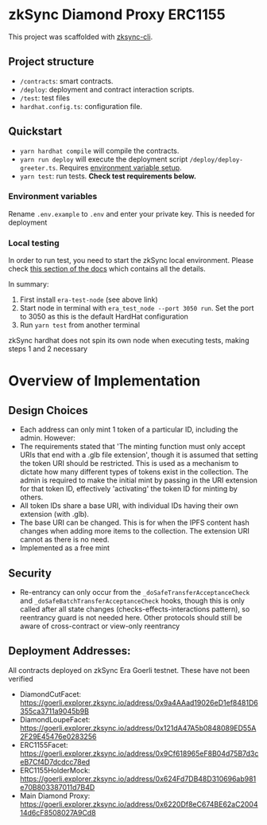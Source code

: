 # zkSync Diamond Proxy ERC1155

This project was scaffolded with [zksync-cli](https://github.com/matter-labs/zksync-cli).

## Project structure

- `/contracts`: smart contracts.
- `/deploy`: deployment and contract interaction scripts.
- `/test`: test files
- `hardhat.config.ts`: configuration file.

## Quickstart

- `yarn hardhat compile` will compile the contracts.
- `yarn run deploy` will execute the deployment script `/deploy/deploy-greeter.ts`. Requires [environment variable setup](#environment-variables).
- `yarn test`: run tests. **Check test requirements below.**

### Environment variables

Rename `.env.example` to `.env` and enter your private key. This is needed for deployment

### Local testing

In order to run test, you need to start the zkSync local environment. Please check [this section of the docs](https://v2-docs.zksync.io/api/hardhat/testing.html#prerequisites) which contains all the details.

In summary:
1. First install `era-test-node` (see above link)
2. Start node in terminal with `era_test_node --port 3050 run`. Set the port to 3050 as this is the default HardHat configuration
3. Run `yarn test` from another terminal

zkSync hardhat does not spin its own node when executing tests, making steps 1 and 2 necessary

# Overview of Implementation
## Design Choices

- Each address can only mint 1 token of a particular ID, including the admin. However:
- The requirements stated that 'The minting function must only accept URIs that end with a .glb file extension', though it is assumed that setting the token URI should be restricted. This is used as a mechanism to dictate how many different types of tokens exist in the collection. The admin is required to make the initial mint by passing in the URI extension for that token ID, effectively 'activating' the token ID for minting by others.
- All token IDs share a base URI, with individual IDs having their own extension (with .glb).
- The base URI can be changed. This is for when the IPFS content hash changes when adding more items to the collection. The extension URI cannot as there is no need.
- Implemented as a free mint

## Security

- Re-entrancy can only occur from the `_doSafeTransferAcceptanceCheck` and `_doSafeBatchTransferAcceptanceCheck` hooks, though this is only called after all state changes (checks-effects-interactions pattern), so reentrancy guard is not needed here. Other protocols should still be aware of cross-contract or view-only reentrancy

## Deployment Addresses:
All contracts deployed on zkSync Era Goerli testnet. These have not been verified
- DiamondCutFacet: https://goerli.explorer.zksync.io/address/0x9a4AAad19026eD1ef8481D6355ca3711a9045b9B
- DiamondLoupeFacet: https://goerli.explorer.zksync.io/address/0x121dA47A5b0848089ED55A2F29E45476e0283256
- ERC1155Facet: https://goerli.explorer.zksync.io/address/0x9Cf618965eF8B04d75B7d3ceB7Cf4D7dcdcc78ed
- ERC1155HolderMock: https://goerli.explorer.zksync.io/address/0x624Fd7DB48D310696ab981e70B803387011d7B4D
- Main Diamond Proxy: https://goerli.explorer.zksync.io/address/0x6220Df8eC674BE62aC200414d6cF8508027A9Cd8
